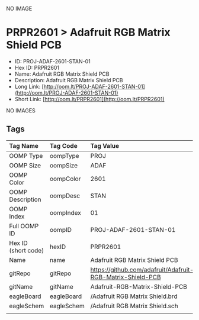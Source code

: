 


  
NO IMAGE  
# PRPR2601 > Adafruit RGB Matrix Shield PCB

- ID: PROJ-ADAF-2601-STAN-01
- Hex ID: PRPR2601
- Name: Adafruit RGB Matrix Shield PCB
- Description: Adafruit RGB Matrix Shield PCB
- Long Link: [http://oom.lt/PROJ-ADAF-2601-STAN-01](http://oom.lt/PROJ-ADAF-2601-STAN-01)
- Short Link: [http://oom.lt/PRPR2601](http://oom.lt/PRPR2601)
  
NO IMAGES  
## Tags
  

|Tag Name|Tag Code|Tag Value|
| :--- | :--- | :--- |
|OOMP Type|oompType|PROJ|
|OOMP Size|oompSize|ADAF|
|OOMP Color|oompColor|2601|
|OOMP Description|oompDesc|STAN|
|OOMP Index|oompIndex|01|
|Full OOMP ID|oompID|PROJ-ADAF-2601-STAN-01|
|Hex ID (short code)|hexID|PRPR2601|
|Name|name|Adafruit RGB Matrix Shield PCB|
|gitRepo|gitRepo|https://github.com/adafruit/Adafruit-RGB-Matrix-Shield-PCB|
|gitName|gitName|Adafruit-RGB-Matrix-Shield-PCB|
|eagleBoard|eagleBoard|/Adafruit RGB Matrix Shield.brd|
|eagleSchem|eagleSchem|/Adafruit RGB Matrix Shield.sch|
||||
